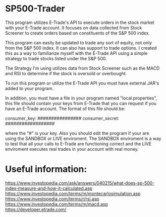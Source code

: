 # SP500-Trader

This program utilizes E-Trade's API to execute orders in the stock market with your E-Trade account. It focuses on data collected from Stock Screener to create orders based on constituents of the S&P 500 index. 

This program can easily be updated to trade any sort of equity, not only from the S&P 500 index. It can also has support to trade options. 
I created this as a way to familiarize myself with the E-Trade API using a simple strategy to trade stocks listed under the S&P 500. 

The Strategy I'm using utilizes data from Stock Screener such as the MACD and RSI to determine if the stock is oversold or overbought. 

To run this program or utilize the E-Trade API you must have external JAR's added to your program.

In addition, you must have a file in your program named "local.properties", this file should contain your keys from E-Trade that you can request if you have an E-Trade account. The format of this file should be:

consumer_key: ################
consumer_secret: ##################

where the "#" is your key. Also you should edit the program if your are using the SANDBOX or LIVE enviroment. The SANDBOX enviroment is a way to test that all your calls to E-Trade are functioning correct and the LIVE enviroment executes real trades in your account with real money. 

# Useful information:
https://www.investopedia.com/ask/answers/040215/what-does-sp-500-index-measure-and-how-it-calculated.asp
https://www.investopedia.com/terms/m/montecarlosimulation.asp
https://www.investopedia.com/terms/r/rsi.asp
https://www.investopedia.com/terms/m/macd.asp
https://developer.etrade.com/
